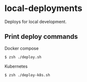 # local-deployments

Deploys for local development.

## Print deploy commands

Docker compose

```bash
$ zsh ./deploy.sh
```


Kubernetes

```bash
$ zsh ./deploy-k8s.sh
```
